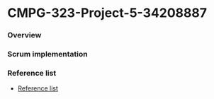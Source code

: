 # CMPG-323-Project-5-34208887
### Overview
### Scrum implementation
### Reference list
- [Reference list]()

